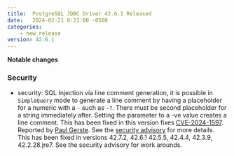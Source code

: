 ```yaml
---
title:  PostgreSQL JDBC Driver 42.6.1 Released
date:   2024-02-21 8:23:00 -0500
categories:
    - new_release
version: 42.6.1
---
```

**Notable changes**


### Security
* security: SQL Injection via line comment generation, it is possible in `SimpleQuery` mode to generate a line comment by having a placeholder for a numeric with a `-`
  such as `-?`. There must be second placeholder for a string immediately after. Setting the parameter to a -ve value creates a line comment.
  This has been fixed in this version fixes [CVE-2024-1597](https://www.cve.org/CVERecord?id=CVE-2024-1597). Reported by [Paul Gerste](https://github.com/paul-gerste-sonarsource). See the [security advisory](https://github.com/pgjdbc/pgjdbc/security/advisories/GHSA-24rp-q3w6-vc56) for more details. This has been fixed in versions 42.7.2, 42.6.1 42.5.5, 42.4.4, 42.3.9, 42.2.28.jre7. See the security advisory for work arounds.

